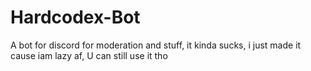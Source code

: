 # Hardcodex-Bot
A bot for discord for moderation and stuff, it kinda sucks, i just made it cause iam lazy af, U can still use it tho
